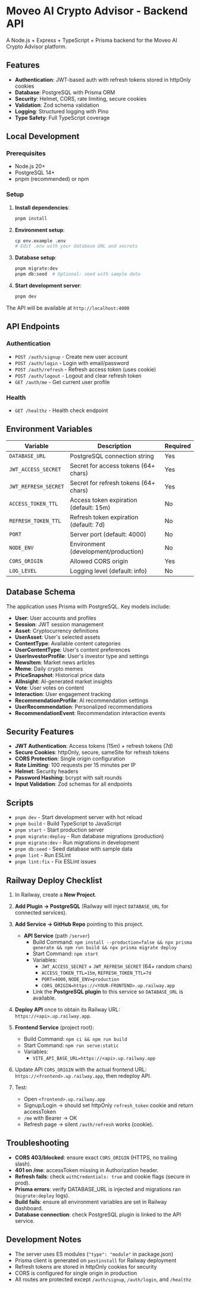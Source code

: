# Moveo AI Crypto Advisor - Backend API

A Node.js + Express + TypeScript + Prisma backend for the Moveo AI Crypto Advisor platform.

## Features

- **Authentication**: JWT-based auth with refresh tokens stored in httpOnly cookies
- **Database**: PostgreSQL with Prisma ORM
- **Security**: Helmet, CORS, rate limiting, secure cookies
- **Validation**: Zod schema validation
- **Logging**: Structured logging with Pino
- **Type Safety**: Full TypeScript coverage

## Local Development

### Prerequisites

- Node.js 20+
- PostgreSQL 14+
- pnpm (recommended) or npm

### Setup

1. **Install dependencies**:
   ```bash
   pnpm install
   ```

2. **Environment setup**:
   ```bash
   cp env.example .env
   # Edit .env with your database URL and secrets
   ```

3. **Database setup**:
   ```bash
   pnpm migrate:dev
   pnpm db:seed  # Optional: seed with sample data
   ```

4. **Start development server**:
   ```bash
   pnpm dev
   ```

The API will be available at `http://localhost:4000`

## API Endpoints

### Authentication
- `POST /auth/signup` - Create new user account
- `POST /auth/login` - Login with email/password
- `POST /auth/refresh` - Refresh access token (uses cookie)
- `POST /auth/logout` - Logout and clear refresh token
- `GET /auth/me` - Get current user profile

### Health
- `GET /healthz` - Health check endpoint

## Environment Variables

| Variable | Description | Required |
|----------|-------------|----------|
| `DATABASE_URL` | PostgreSQL connection string | Yes |
| `JWT_ACCESS_SECRET` | Secret for access tokens (64+ chars) | Yes |
| `JWT_REFRESH_SECRET` | Secret for refresh tokens (64+ chars) | Yes |
| `ACCESS_TOKEN_TTL` | Access token expiration (default: 15m) | No |
| `REFRESH_TOKEN_TTL` | Refresh token expiration (default: 7d) | No |
| `PORT` | Server port (default: 4000) | No |
| `NODE_ENV` | Environment (development/production) | No |
| `CORS_ORIGIN` | Allowed CORS origin | Yes |
| `LOG_LEVEL` | Logging level (default: info) | No |

## Database Schema

The application uses Prisma with PostgreSQL. Key models include:

- **User**: User accounts and profiles
- **Session**: JWT session management
- **Asset**: Cryptocurrency definitions
- **UserAsset**: User's selected assets
- **ContentType**: Available content categories
- **UserContentType**: User's content preferences
- **UserInvestorProfile**: User's investor type and settings
- **NewsItem**: Market news articles
- **Meme**: Daily crypto memes
- **PriceSnapshot**: Historical price data
- **AIInsight**: AI-generated market insights
- **Vote**: User votes on content
- **Interaction**: User engagement tracking
- **RecommendationProfile**: AI recommendation settings
- **UserRecommendation**: Personalized recommendations
- **RecommendationEvent**: Recommendation interaction events

## Security Features

- **JWT Authentication**: Access tokens (15m) + refresh tokens (7d)
- **Secure Cookies**: httpOnly, secure, sameSite for refresh tokens
- **CORS Protection**: Single origin configuration
- **Rate Limiting**: 100 requests per 15 minutes per IP
- **Helmet**: Security headers
- **Password Hashing**: bcrypt with salt rounds
- **Input Validation**: Zod schemas for all endpoints

## Scripts

- `pnpm dev` - Start development server with hot reload
- `pnpm build` - Build TypeScript to JavaScript
- `pnpm start` - Start production server
- `pnpm migrate:deploy` - Run database migrations (production)
- `pnpm migrate:dev` - Run migrations in development
- `pnpm db:seed` - Seed database with sample data
- `pnpm lint` - Run ESLint
- `pnpm lint:fix` - Fix ESLint issues

## Railway Deploy Checklist

1) In Railway, create a **New Project**.

2) **Add Plugin → PostgreSQL** (Railway will inject `DATABASE_URL` for connected services).

3) **Add Service → GitHub Repo** pointing to this project.
   - **API Service** (path `/server`)
     - Build Command: `npm install --production=false && npx prisma generate && npm run build && npx prisma migrate deploy`
     - Start Command: `npm start`
     - Variables:
       - `JWT_ACCESS_SECRET` + `JWT_REFRESH_SECRET` (64+ random chars)
       - `ACCESS_TOKEN_TTL=15m`, `REFRESH_TOKEN_TTL=7d`
       - `PORT=4000`, `NODE_ENV=production`
       - `CORS_ORIGIN=https://<YOUR-FRONTEND>.up.railway.app`
     - Link the **PostgreSQL plugin** to this service so `DATABASE_URL` is available.

4) **Deploy API** once to obtain its Railway URL: `https://<api>.up.railway.app`.

5) **Frontend Service** (project root):
   - Build Command: `npm ci && npm run build`
   - Start Command: `npm run serve:static`
   - Variables:
     - `VITE_API_BASE_URL=https://<api>.up.railway.app`

6) Update API `CORS_ORIGIN` with the actual frontend URL: `https://<frontend>.up.railway.app`, then redeploy API.

7) Test:
   - Open `<frontend>.up.railway.app`
   - Signup/Login → should set httpOnly `refresh_token` cookie and return accessToken
   - `/me` with Bearer → OK
   - Refresh page → silent `/auth/refresh` works (cookie).

## Troubleshooting

- **CORS 403/blocked**: ensure exact `CORS_ORIGIN` (HTTPS, no trailing slash).
- **401 on /me**: accessToken missing in Authorization header.
- **Refresh fails**: check `withCredentials: true` and cookie flags (secure in prod).
- **Prisma errors**: verify DATABASE_URL is injected and migrations ran (`migrate:deploy` logs).
- **Build fails**: ensure all environment variables are set in Railway dashboard.
- **Database connection**: check PostgreSQL plugin is linked to the API service.

## Development Notes

- The server uses ES modules (`"type": "module"` in package.json)
- Prisma client is generated on `postinstall` for Railway deployment
- Refresh tokens are stored in httpOnly cookies for security
- CORS is configured for single origin in production
- All routes are protected except `/auth/signup`, `/auth/login`, and `/healthz`

